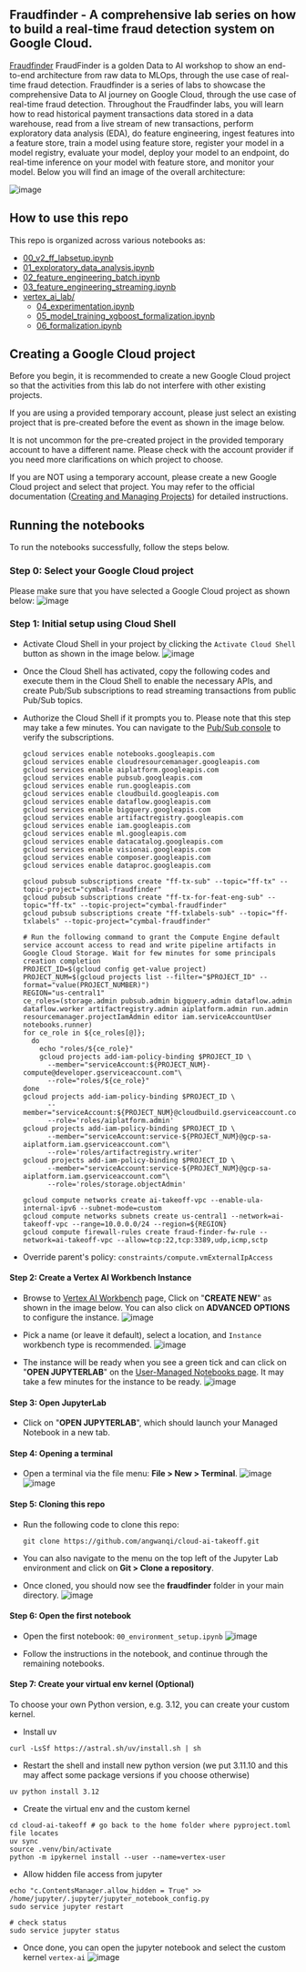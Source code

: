 ## Fraudfinder - A comprehensive lab series on how to build a real-time fraud detection system on Google Cloud.

[Fraudfinder](https://github.com/googlecloudplatform/fraudfinder) FraudFinder is a golden Data to AI workshop to show an end-to-end architecture from raw data to MLOps, through the use case of real-time fraud detection. Fraudfinder is a series of labs to showcase the comprehensive Data to AI journey on Google Cloud, through the use case of real-time fraud detection. Throughout the Fraudfinder labs, you will learn how to read historical payment transactions data stored in a data warehouse, read from a live stream of new transactions, perform exploratory data analysis (EDA), do feature engineering, ingest features into a feature store, train a model using feature store, register your model in a model registry, evaluate your model, deploy your model to an endpoint, do real-time inference on your model with feature store, and monitor your model. Below you will find an image of the overall architecture:

![image](./misc/images/fraudfinder-architecture.png)

## How to use this repo

This repo is organized across various notebooks as:

* [00_v2_ff_labsetup.ipynb](00_v2_ff_labsetup.ipynb)
* [01_exploratory_data_analysis.ipynb](01_exploratory_data_analysis.ipynb)
* [02_feature_engineering_batch.ipynb](02_feature_engineering_batch.ipynb)
* [03_feature_engineering_streaming.ipynb](03_feature_engineering_streaming.ipynb)
* [vertex_ai_lab/](vertex_ai_lab/)
  * [04_experimentation.ipynb](bqml/04_experimentation.ipynb)
  * [05_model_training_xgboost_formalization.ipynb](bqml/05_model_training_xgboost_formalization.ipynb)
  * [06_formalization.ipynb](bqml/06_formalization.ipynb)

## Creating a Google Cloud project

Before you begin, it is recommended to create a new Google Cloud project so that the activities from this lab do not interfere with other existing projects. 

If you are using a provided temporary account, please just select an existing project that is pre-created before the event as shown in the image below.

It is not uncommon for the pre-created project in the provided temporary account to have a different name. Please check with the account provider if you need more clarifications on which project to choose.

If you are NOT using a temporary account, please create a new Google Cloud project and select that project. You may refer to the official documentation ([Creating and Managing Projects](https://cloud.google.com/resource-manager/docs/creating-managing-projects)) for detailed instructions.

## Running the notebooks

To run the notebooks successfully, follow the steps below.

### Step 0: Select your Google Cloud project
Please make sure that you have selected a Google Cloud project as shown below:
  ![image](./misc/images/select-project-dasher.png)

### Step 1: Initial setup using Cloud Shell

- Activate Cloud Shell in your project by clicking the `Activate Cloud Shell` button as shown in the image below.
  ![image](./misc/images/activate-cloud-shell.png)

- Once the Cloud Shell has activated, copy the following codes and execute them in the Cloud Shell to enable the necessary APIs, and create Pub/Sub subscriptions to read streaming transactions from public Pub/Sub topics.

- Authorize the Cloud Shell if it prompts you to. Please note that this step may take a few minutes. You can navigate to the [Pub/Sub console](https://console.cloud.google.com/cloudpubsub/subscription/) to verify the subscriptions. 

  ```shell
  gcloud services enable notebooks.googleapis.com
  gcloud services enable cloudresourcemanager.googleapis.com
  gcloud services enable aiplatform.googleapis.com
  gcloud services enable pubsub.googleapis.com
  gcloud services enable run.googleapis.com
  gcloud services enable cloudbuild.googleapis.com
  gcloud services enable dataflow.googleapis.com
  gcloud services enable bigquery.googleapis.com
  gcloud services enable artifactregistry.googleapis.com
  gcloud services enable iam.googleapis.com
  gcloud services enable ml.googleapis.com
  gcloud services enable datacatalog.googleapis.com
  gcloud services enable visionai.googleapis.com
  gcloud services enable composer.googleapis.com
  gcloud services enable dataproc.googleapis.com
  
  gcloud pubsub subscriptions create "ff-tx-sub" --topic="ff-tx" --topic-project="cymbal-fraudfinder"
  gcloud pubsub subscriptions create "ff-tx-for-feat-eng-sub" --topic="ff-tx" --topic-project="cymbal-fraudfinder"
  gcloud pubsub subscriptions create "ff-txlabels-sub" --topic="ff-txlabels" --topic-project="cymbal-fraudfinder"
  
  # Run the following command to grant the Compute Engine default service account access to read and write pipeline artifacts in Google Cloud Storage. Wait for few minutes for some principals creation completion
  PROJECT_ID=$(gcloud config get-value project)
  PROJECT_NUM=$(gcloud projects list --filter="$PROJECT_ID" --format="value(PROJECT_NUMBER)")
  REGION="us-central1"
  ce_roles=(storage.admin pubsub.admin bigquery.admin dataflow.admin dataflow.worker artifactregistry.admin aiplatform.admin run.admin resourcemanager.projectIamAdmin editor iam.serviceAccountUser notebooks.runner)
  for ce_role in ${ce_roles[@]};
    do
      echo "roles/${ce_role}"
      gcloud projects add-iam-policy-binding $PROJECT_ID \
        --member="serviceAccount:${PROJECT_NUM}-compute@developer.gserviceaccount.com"\
        --role="roles/${ce_role}"
  done
  gcloud projects add-iam-policy-binding $PROJECT_ID \
        --member="serviceAccount:${PROJECT_NUM}@cloudbuild.gserviceaccount.com"\
        --role='roles/aiplatform.admin'
  gcloud projects add-iam-policy-binding $PROJECT_ID \
        --member="serviceAccount:service-${PROJECT_NUM}@gcp-sa-aiplatform.iam.gserviceaccount.com"\
        --role='roles/artifactregistry.writer'
  gcloud projects add-iam-policy-binding $PROJECT_ID \
        --member="serviceAccount:service-${PROJECT_NUM}@gcp-sa-aiplatform.iam.gserviceaccount.com"\
        --role='roles/storage.objectAdmin'   
  
  gcloud compute networks create ai-takeoff-vpc --enable-ula-internal-ipv6 --subnet-mode=custom
  gcloud compute networks subnets create us-central1 --network=ai-takeoff-vpc --range=10.0.0.0/24 --region=${REGION}
  gcloud compute firewall-rules create fraud-finder-fw-rule --network=ai-takeoff-vpc --allow=tcp:22,tcp:3389,udp,icmp,sctp
  ```

- Override parent's policy: `constraints/compute.vmExternalIpAccess`

#### Step 2: Create a Vertex AI Workbench Instance

- Browse to [Vertex AI Workbench](https://console.cloud.google.com/vertex-ai/workbench/list/instances) page, Click on "**CREATE NEW**" as shown in the image below. You can also click on **ADVANCED OPTIONS** to configure the instance.
  ![image](./misc/images/click-new-notebook.png)
  
- Pick a name (or leave it default), select a location, and `Instance` workbench type is recommended.
  ![image](./misc/images/create-notebook-instance.png)

- The instance will be ready when you see a green tick and can click on "**OPEN JUPYTERLAB**" on the [User-Managed Notebooks page](https://console.cloud.google.com/vertex-ai/workbench/list/instances). It may take a few minutes for the instance to be ready.
  ![image](./misc/images/notebook-instance-ready.png)

#### Step 3: Open JupyterLab
- Click on "**OPEN JUPYTERLAB**", which should launch your Managed Notebook in a new tab.

#### Step 4: Opening a terminal

- Open a terminal via the file menu: **File > New > Terminal**.
  ![image](./misc/images/file-new-terminal.png)
  ![image](./misc/images/terminal.png)
#### Step 5: Cloning this repo

- Run the following code to clone this repo:
  ```
  git clone https://github.com/angwanqi/cloud-ai-takeoff.git
  ```

- You can also navigate to the menu on the top left of the Jupyter Lab environment and click on **Git > Clone a repository**.

- Once cloned, you should now see the **fraudfinder** folder in your main directory.
  ![image](./misc/images/git-clone-on-terminal.png)


#### Step 6: Open the first notebook

- Open the first notebook: `00_environment_setup.ipynb`
  ![image](./misc/images/open-notebook-00.png)

- Follow the instructions in the notebook, and continue through the remaining notebooks. 

 #### Step 7: Create your virtual env kernel (Optional)
 To choose your own Python version, e.g. 3.12, you can create your custom kernel.

 - Install uv
 ```shell
 curl -LsSf https://astral.sh/uv/install.sh | sh
 ```

- Restart the shell and install new python version (we put 3.11.10 and this may affect some package versions if you choose otherwise)
```shell
uv python install 3.12
```

- Create the virtual env and the custom kernel
```shell
cd cloud-ai-takeoff # go back to the home folder where pyproject.toml file locates
uv sync
source .venv/bin/activate
python -m ipykernel install --user --name=vertex-user
```

- Allow hidden file access from jupyter
```
echo "c.ContentsManager.allow_hidden = True" >> /home/jupyter/.jupyter/jupyter_notebook_config.py
sudo service jupyter restart

# check status
sudo service jupyter status
```

- Once done, you can open the jupyter notebook and select the custom kernel `vertex-ai`
  ![image](./misc/images/custom-notebook-kernel.png)